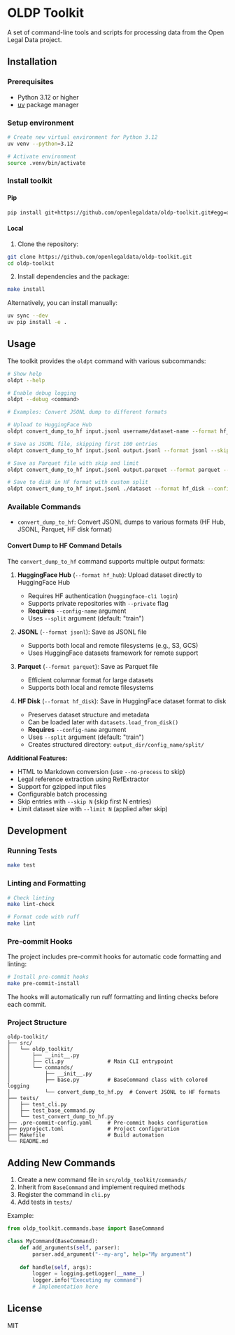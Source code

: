 # OLDP Toolkit

A set of command-line tools and scripts for processing data from the Open Legal Data project.

## Installation

### Prerequisites

- Python 3.12 or higher
- [uv](https://docs.astral.sh/uv/) package manager

### Setup environment

```bash
# Create new virtual environment for Python 3.12
uv venv --python=3.12

# Activate environment
source .venv/bin/activate
```

### Install toolkit

#### Pip

```bash
pip install git+https://github.com/openlegaldata/oldp-toolkit.git#egg=oldp_toolkit
```

#### Local

1. Clone the repository:
```bash
git clone https://github.com/openlegaldata/oldp-toolkit.git
cd oldp-toolkit
```

2. Install dependencies and the package:
```bash
make install
```

Alternatively, you can install manually:
```bash
uv sync --dev
uv pip install -e .
```

## Usage

The toolkit provides the `oldpt` command with various subcommands:

```bash
# Show help
oldpt --help

# Enable debug logging
oldpt --debug <command>

# Examples: Convert JSONL dump to different formats

# Upload to HuggingFace Hub
oldpt convert_dump_to_hf input.jsonl username/dataset-name --format hf_hub --config-name default --limit 1000 --private

# Save as JSONL file, skipping first 100 entries
oldpt convert_dump_to_hf input.jsonl output.jsonl --format jsonl --skip 100

# Save as Parquet file with skip and limit
oldpt convert_dump_to_hf input.jsonl output.parquet --format parquet --skip 500 --limit 1000

# Save to disk in HF format with custom split
oldpt convert_dump_to_hf input.jsonl ./dataset --format hf_disk --config-name legal_cases --split validation
```

### Available Commands

- `convert_dump_to_hf`: Convert JSONL dumps to various formats (HF Hub, JSONL, Parquet, HF disk format)

#### Convert Dump to HF Command Details

The `convert_dump_to_hf` command supports multiple output formats:

1. **HuggingFace Hub** (`--format hf_hub`): Upload dataset directly to HuggingFace Hub
   - Requires HF authentication (`huggingface-cli login`)
   - Supports private repositories with `--private` flag
   - **Requires** `--config-name` argument
   - Uses `--split` argument (default: "train")

2. **JSONL** (`--format jsonl`): Save as JSONL file
   - Supports both local and remote filesystems (e.g., S3, GCS)
   - Uses HuggingFace datasets framework for remote support

3. **Parquet** (`--format parquet`): Save as Parquet file
   - Efficient columnar format for large datasets
   - Supports both local and remote filesystems

4. **HF Disk** (`--format hf_disk`): Save in HuggingFace dataset format to disk
   - Preserves dataset structure and metadata
   - Can be loaded later with `datasets.load_from_disk()`
   - **Requires** `--config-name` argument
   - Uses `--split` argument (default: "train")
   - Creates structured directory: `output_dir/config_name/split/`

**Additional Features:**
- HTML to Markdown conversion (use `--no-process` to skip)
- Legal reference extraction using RefExtractor
- Support for gzipped input files
- Configurable batch processing
- Skip entries with `--skip N` (skip first N entries)
- Limit dataset size with `--limit N` (applied after skip)

## Development

### Running Tests

```bash
make test
```

### Linting and Formatting

```bash
# Check linting
make lint-check

# Format code with ruff
make lint
```

### Pre-commit Hooks

The project includes pre-commit hooks for automatic code formatting and linting:

```bash
# Install pre-commit hooks
make pre-commit-install
```

The hooks will automatically run ruff formatting and linting checks before each commit.

### Project Structure

```
oldp-toolkit/
├── src/
│   └── oldp_toolkit/
│       ├── __init__.py
│       ├── cli.py              # Main CLI entrypoint
│       └── commands/
│           ├── __init__.py
│           ├── base.py         # BaseCommand class with colored logging
│           └── convert_dump_to_hf.py  # Convert JSONL to HF formats
├── tests/
│   ├── test_cli.py
│   ├── test_base_command.py
│   └── test_convert_dump_to_hf.py
├── .pre-commit-config.yaml     # Pre-commit hooks configuration
├── pyproject.toml              # Project configuration
├── Makefile                    # Build automation
└── README.md
```

## Adding New Commands

1. Create a new command file in `src/oldp_toolkit/commands/`
2. Inherit from `BaseCommand` and implement required methods
3. Register the command in `cli.py`
4. Add tests in `tests/`

Example:
```python
from oldp_toolkit.commands.base import BaseCommand

class MyCommand(BaseCommand):
    def add_arguments(self, parser):
        parser.add_argument("--my-arg", help="My argument")
    
    def handle(self, args):
        logger = logging.getLogger(__name__)
        logger.info("Executing my command")
        # Implementation here
```

## License

MIT